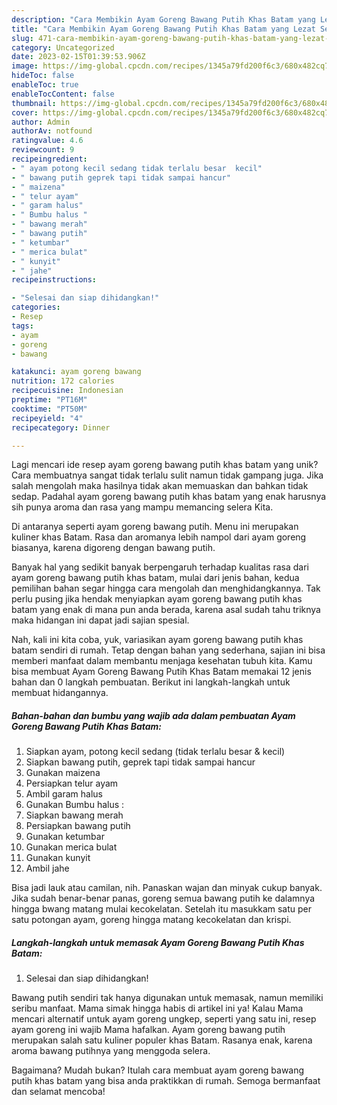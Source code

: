 ```yaml
---
description: "Cara Membikin Ayam Goreng Bawang Putih Khas Batam yang Lezat Sekali"
title: "Cara Membikin Ayam Goreng Bawang Putih Khas Batam yang Lezat Sekali"
slug: 471-cara-membikin-ayam-goreng-bawang-putih-khas-batam-yang-lezat-sekali
category: Uncategorized
date: 2023-02-15T01:39:53.906Z
image: https://img-global.cpcdn.com/recipes/1345a79fd200f6c3/680x482cq70/ayam-goreng-bawang-putih-khas-batam-foto-resep-utama.jpg
hideToc: false
enableToc: true
enableTocContent: false
thumbnail: https://img-global.cpcdn.com/recipes/1345a79fd200f6c3/680x482cq70/ayam-goreng-bawang-putih-khas-batam-foto-resep-utama.jpg
cover: https://img-global.cpcdn.com/recipes/1345a79fd200f6c3/680x482cq70/ayam-goreng-bawang-putih-khas-batam-foto-resep-utama.jpg
author: Admin
authorAv: notfound
ratingvalue: 4.6
reviewcount: 9
recipeingredient:
- " ayam potong kecil sedang tidak terlalu besar  kecil"
- " bawang putih geprek tapi tidak sampai hancur"
- " maizena"
- " telur ayam"
- " garam halus"
- " Bumbu halus "
- " bawang merah"
- " bawang putih"
- " ketumbar"
- " merica bulat"
- " kunyit"
- " jahe"
recipeinstructions:

- "Selesai dan siap dihidangkan!"
categories:
- Resep
tags:
- ayam
- goreng
- bawang

katakunci: ayam goreng bawang 
nutrition: 172 calories
recipecuisine: Indonesian
preptime: "PT16M"
cooktime: "PT50M"
recipeyield: "4"
recipecategory: Dinner

---
```





Lagi mencari ide resep ayam goreng bawang putih khas batam yang unik? Cara membuatnya sangat tidak terlalu sulit namun tidak gampang juga. Jika salah mengolah maka hasilnya tidak akan memuaskan dan bahkan tidak sedap. Padahal ayam goreng bawang putih khas batam yang enak harusnya sih punya aroma dan rasa yang mampu memancing selera Kita.





Di antaranya seperti ayam goreng bawang putih. Menu ini merupakan kuliner khas Batam. Rasa dan aromanya lebih nampol dari ayam goreng biasanya, karena digoreng dengan bawang putih.

Banyak hal yang sedikit banyak berpengaruh terhadap kualitas rasa dari ayam goreng bawang putih khas batam, mulai dari jenis bahan, kedua pemilihan bahan segar hingga cara mengolah dan menghidangkannya. Tak perlu pusing jika hendak menyiapkan ayam goreng bawang putih khas batam yang enak di mana pun anda berada, karena asal sudah tahu triknya maka hidangan ini dapat jadi sajian spesial.






Nah, kali ini kita coba, yuk, variasikan ayam goreng bawang putih khas batam sendiri di rumah. Tetap dengan bahan yang sederhana, sajian ini bisa memberi manfaat dalam membantu menjaga kesehatan tubuh kita. Kamu bisa membuat Ayam Goreng Bawang Putih Khas Batam memakai 12 jenis bahan dan 0 langkah pembuatan. Berikut ini langkah-langkah untuk membuat hidangannya.

<!--inarticleads1-->

##### Bahan-bahan dan bumbu yang wajib ada dalam pembuatan Ayam Goreng Bawang Putih Khas Batam:

1. Siapkan  ayam, potong kecil sedang (tidak terlalu besar &amp; kecil)
1. Siapkan  bawang putih, geprek tapi tidak sampai hancur
1. Gunakan  maizena
1. Persiapkan  telur ayam
1. Ambil  garam halus
1. Gunakan  Bumbu halus :
1. Siapkan  bawang merah
1. Persiapkan  bawang putih
1. Gunakan  ketumbar
1. Gunakan  merica bulat
1. Gunakan  kunyit
1. Ambil  jahe


Bisa jadi lauk atau camilan, nih. Panaskan wajan dan minyak cukup banyak. Jika sudah benar-benar panas, goreng semua bawang putih ke dalamnya hingga bwang matang mulai kecokelatan. Setelah itu masukkam satu per satu potongan ayam, goreng hingga matang kecokelatan dan krispi. 

<!--inarticleads2-->

##### Langkah-langkah untuk memasak Ayam Goreng Bawang Putih Khas Batam:


1. Selesai dan siap dihidangkan!

Bawang putih sendiri tak hanya digunakan untuk memasak, namun memiliki seribu manfaat. Mama simak hingga habis di artikel ini ya! Kalau Mama mencari alternatif untuk ayam goreng ungkep, seperti yang satu ini, resep ayam goreng ini wajib Mama hafalkan. Ayam goreng bawang putih merupakan salah satu kuliner populer khas Batam. Rasanya enak, karena aroma bawang putihnya yang menggoda selera. 

Bagaimana? Mudah bukan? Itulah cara membuat ayam goreng bawang putih khas batam yang bisa anda praktikkan di rumah. Semoga bermanfaat dan selamat mencoba!
